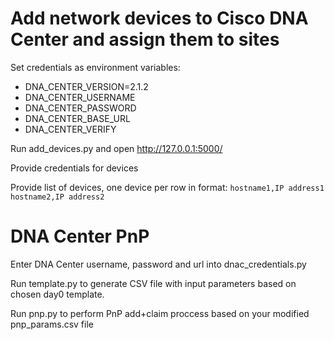 # Add network devices to Cisco DNA Center and assign them to sites

Set credentials as environment variables:
- DNA_CENTER_VERSION=2.1.2
- DNA_CENTER_USERNAME
- DNA_CENTER_PASSWORD
- DNA_CENTER_BASE_URL
- DNA_CENTER_VERIFY

Run add_devices.py and open http://127.0.0.1:5000/

Provide credentials for devices

Provide list of devices, one device per row in format:
`hostname1,IP address1`
`hostname2,IP address2`

# DNA Center PnP

Enter DNA Center username, password and url into dnac_credentials.py

Run template.py to generate CSV file with input parameters based on chosen day0 template.

Run pnp.py to perform PnP add+claim proccess based on your modified pnp_params.csv file
